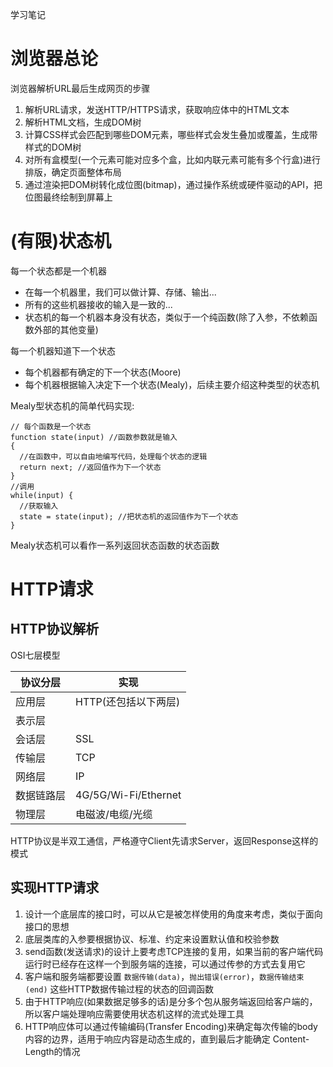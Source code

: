 学习笔记

# 浏览器总论

浏览器解析URL最后生成网页的步骤

1. 解析URL请求，发送HTTP/HTTPS请求，获取响应体中的HTML文本
2. 解析HTML文档，生成DOM树
3. 计算CSS样式会匹配到哪些DOM元素，哪些样式会发生叠加或覆盖，生成带样式的DOM树
4. 对所有盒模型(一个元素可能对应多个盒，比如内联元素可能有多个行盒)进行排版，确定页面整体布局
5. 通过渲染把DOM树转化成位图(bitmap)，通过操作系统或硬件驱动的API，把位图最终绘制到屏幕上

# (有限)状态机

每一个状态都是一个机器
- 在每一个机器里，我们可以做计算、存储、输出...
- 所有的这些机器接收的输入是一致的...
- 状态机的每一个机器本身没有状态，类似于一个纯函数(除了入参，不依赖函数外部的其他变量)

每一个机器知道下一个状态
- 每个机器都有确定的下一个状态(Moore)
- 每个机器根据输入决定下一个状态(Mealy)，后续主要介绍这种类型的状态机

Mealy型状态机的简单代码实现:
```
// 每个函数是一个状态
function state(input) //函数参数就是输入
{
  //在函数中，可以自由地编写代码，处理每个状态的逻辑
  return next; //返回值作为下一个状态
}
//调用
while(input) {
  //获取输入
  state = state(input); //把状态机的返回值作为下一个状态
}
```
Mealy状态机可以看作一系列返回状态函数的状态函数
# HTTP请求
## HTTP协议解析
OSI七层模型

|协议分层|实现|
|-|-|
|应用层|HTTP(还包括以下两层)|
|表示层||
|会话层|SSL|
|传输层|TCP|
|网络层|IP|
|数据链路层|4G/5G/Wi-Fi/Ethernet|
|物理层|电磁波/电缆/光缆|

HTTP协议是半双工通信，严格遵守Client先请求Server，返回Response这样的模式
## 实现HTTP请求

1. 设计一个底层库的接口时，可以从它是被怎样使用的角度来考虑，类似于面向接口的思想
2. 底层类库的入参要根据协议、标准、约定来设置默认值和校验参数
3. send函数(发送请求)的设计上要考虑TCP连接的复用，如果当前的客户端代码运行时已经存在这样一个到服务端的连接，可以通过传参的方式去复用它
4. 客户端和服务端都要设置 `数据传输(data)`，`抛出错误(error)`，`数据传输结束(end)` 这些HTTP数据传输过程的状态的回调函数
5. 由于HTTP响应(如果数据足够多的话)是分多个包从服务端返回给客户端的，所以客户端处理响应需要使用状态机这样的流式处理工具
6. HTTP响应体可以通过传输编码(Transfer Encoding)来确定每次传输的body内容的边界，适用于响应内容是动态生成的，直到最后才能确定 Content-Length的情况
